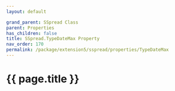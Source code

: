 ```yaml
---
layout: default

grand_parent: SSpread Class
parent: Properties
has_children: false
title: SSpread.TypeDateMax Property
nav_order: 170
permalink: /package/extension5/sspread/properties/TypeDateMax
---
```

# {{ page.title }}
